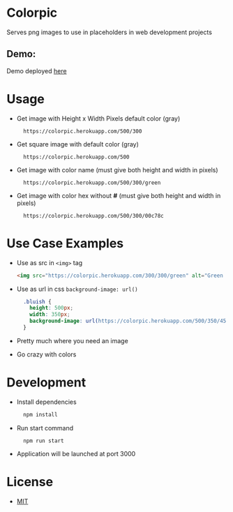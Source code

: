 # Colorpic

Serves png images to use in placeholders in web development projects

## Demo: 

Demo deployed [here](https://colorpic.herokuapp.com)

# Usage

 - Get image with Height x Width Pixels default color (gray)

    ```  
      https://colorpic.herokuapp.com/500/300
    ```
 - Get square image with default color (gray)

    ```
      https://colorpic.herokuapp.com/500
    ``` 

  - Get image with color name (must give both height and width in pixels)

    ```
      https://colorpic.herokuapp.com/500/300/green
    ```
  
  - Get image with color hex without __#__ (must give both height and width in pixels)

    ```
      https://colorpic.herokuapp.com/500/300/00c78c
    ```

# Use Case Examples

  - Use as src in ```<img>``` tag

    ```html
    <img src="https://colorpic.herokuapp.com/300/300/green" alt="Green Pic">
    ```

  - Use as url in css ```background-image: url()```

    ```css
      .bluish {
        height: 500px;
        width: 350px;
        background-image: url(https://colorpic.herokuapp.com/500/350/458D96);
      }
    ```
  - Pretty much where you need an image
  - Go crazy with colors

# Development

- Install dependencies
  ```javascript
    npm install
  ```

- Run start command
  ```
    npm run start
  ```

- Application will be launched at port 3000



# License

- [MIT](/LICENSE)